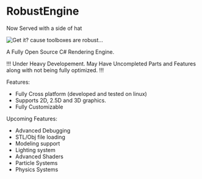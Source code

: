 # RobustEngine
Now Served with a side of hat

![Get it? cause toolboxes are robust...](http://imgur.com/wIPAUUP.png)


A Fully Open Source C# Rendering Engine.

!!! Under Heavy Developement. May Have Uncompleted Parts and Features along with not being fully optimized. !!!

Features:
- Fully Cross platform (developed and tested on linux)
- Supports 2D, 2.5D and 3D graphics.
- Fully Customizable

Upcoming Features:
- Advanced Debugging
- STL/Obj file loading
- Modeling support
- Lighting system
- Advanced Shaders
- Particle Systems
- Physics Systems



